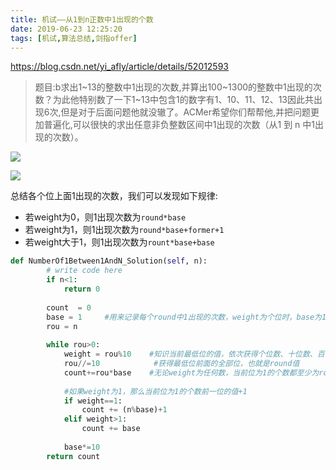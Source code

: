 ```yaml
---
title: 机试——从1到n正数中1出现的个数
date: 2019-06-23 12:25:20
tags: [机试,算法总结,剑指offer]
---
```


https://blog.csdn.net/yi_afly/article/details/52012593

> 题目:b求出1~13的整数中1出现的次数,并算出100~1300的整数中1出现的次数？为此他特别数了一下1~13中包含1的数字有1、10、11、12、13因此共出现6次,但是对于后面问题他就没辙了。ACMer希望你们帮帮他,并把问题更加普遍化,可以很快的求出任意非负整数区间中1出现的次数（从1 到 n 中1出现的次数）。

![](https://github.com/AnchoretY/images/blob/master/blog/%E5%89%91%E6%8C%87offer64_1.png?raw=true)

![](https://github.com/AnchoretY/images/blob/master/blog/%E5%89%91%E6%8C%87offer64_2.png?raw=true)

总结各个位上面1出现的次数，我们可以发现如下规律:

- 若weight为0，则1出现次数为`round*base`
- 若weight为1，则1出现次数为`round*base+former+1`
- 若weight大于1，则1出现次数为`rount*base+base`

~~~python
def NumberOf1Between1AndN_Solution(self, n):
        # write code here
        if n<1:
            return 0
        
        count  = 0
        base = 1     #用来记录每个round中1出现的次数，weight为个位时，base为1，weight为十位时，base为10
        rou = n
        
        while rou>0:
            weight = rou%10    #知识当前最低位的值，依次获得个位数、十位数、百位数
            rou//=10            #获得最低位前面的全部位，也就是round值
            count+=rou*base    #无论weight为任何数，当前位为1的个数都至少为rou*base
            
            #如果weight为1，那么当前位为1的个数前一位的值+1
            if weight==1:
                count += (n%base)+1
            elif weight>1:
                count += base
            
            base*=10
        return count
~~~

